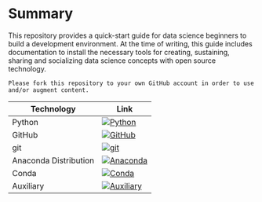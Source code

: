 # Summary

This repository provides a quick-start guide for data science beginners to build a development environment. At the time of writing, this guide includes documentation to install the necessary tools for creating, sustaining, sharing and socializing data science concepts with open source technology.


`Please fork this repository to your own GitHub account in order to use and/or augment content.`


Technology | Link
--- | ---
Python | [![Python](https://github.com/GarrettEichhorn/development_environment/tree/master/00%20-%20tech-ecosystem/Images/python.png)](https://github.com/GarrettEichhorn/development_environment/blob/master/tech-ecosystem/01%20-%20Python_Installation.md)
GitHub | [![GitHub](https://github.com/GarrettEichhorn/development_environment/tree/master/00%20-%20tech-ecosystem/Images/GitHub.png)](https://github.com/GarrettEichhorn/development_environment/blob/master/tech-ecosystem/02%20-%20GitHub_Installation.md)
git | [![git](https://github.com/GarrettEichhorn/development_environment/tree/master/00%20-%20tech-ecosystem/Images/git.png)](https://github.com/GarrettEichhorn/development_environment/blob/master/tech-ecosystem/03%20-%20git_Installation.md)
Anaconda Distribution | [![Anaconda](https://github.com/GarrettEichhorn/development_environment/tree/master/00%20-%20tech-ecosystem/Images/Images/Anaconda.png)](https://github.com/GarrettEichhorn/development_environment/blob/master/tech-ecosystem/04%20-%20Conda_Installation.md)
Conda | [![Conda](https://github.com/GarrettEichhorn/development_environment/tree/master/00%20-%20tech-ecosystem/Images/conda.png)](https://github.com/GarrettEichhorn/development_environment/blob/master/tech-ecosystem/04%20-%20Conda_Installation.md)
Auxiliary | [![Auxiliary](https://github.com/GarrettEichhorn/development_environment/tree/master/00%20-%20tech-ecosystem/Images/atom.jpg)](https://github.com/GarrettEichhorn/development_environment/blob/master/tech-ecosystem/06%20-%20Auxiliary_Installation.md)

